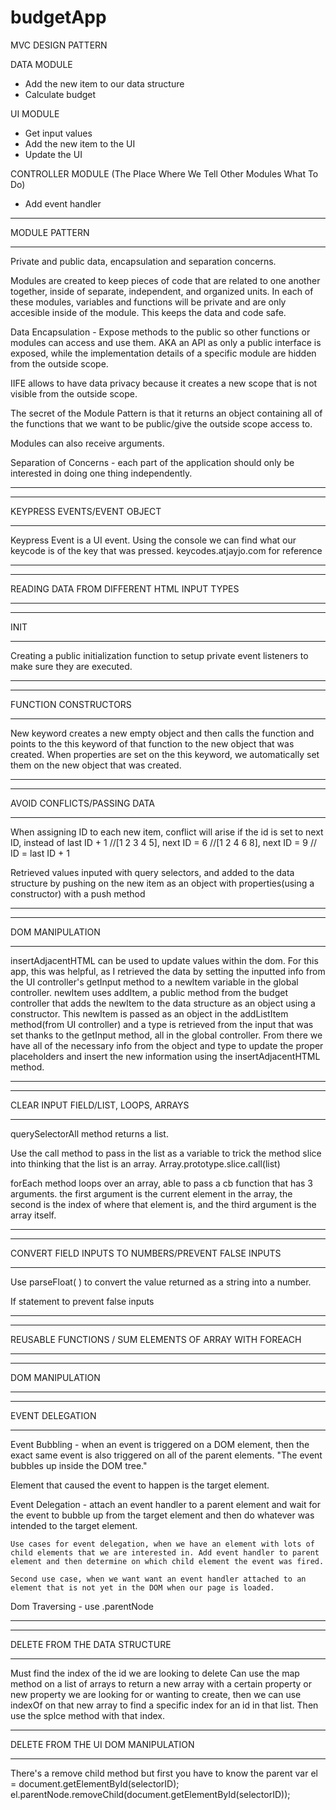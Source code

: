 # budgetApp

MVC DESIGN PATTERN

DATA MODULE

- Add the new item to our data structure
- Calculate budget

UI MODULE

- Get input values
- Add the new item to the UI
- Update the UI

CONTROLLER MODULE (The Place Where We Tell Other Modules What To Do)

- Add event handler

---

MODULE PATTERN

---

Private and public data, encapsulation and separation concerns.

Modules are created to keep pieces of code that are related to one another together, inside of separate, independent, and organized units. In each of these modules, variables and functions will be private and are only accesible inside of the module. This keeps the data and code safe.

Data Encapsulation - Expose methods to the public so other functions or modules can access and use them. AKA an API as only a public interface is exposed, while the implementation details of a specific module are hidden from the outside scope.

IIFE allows to have data privacy because it creates a new scope that is not visible from the outside scope.

The secret of the Module Pattern is that it returns an object containing all
of the functions that we want to be public/give the outside scope access to.

Modules can also receive arguments.

Separation of Concerns - each part of the application should only be interested
in doing one thing independently.

---

---

KEYPRESS EVENTS/EVENT OBJECT

---

Keypress Event is a UI event.
Using the console we can find what our keycode is of the key that was pressed.
keycodes.atjayjo.com for reference

---

---

READING DATA FROM DIFFERENT HTML INPUT TYPES

---

---

INIT

---

Creating a public initialization function to setup private event listeners to make sure they are executed.

---

---

FUNCTION CONSTRUCTORS

---

New keyword creates a new empty object and then calls the function and points to the this keyword of that function to the new object that was created. When properties are set on the this keyword, we automatically set them on the new object that was created.

---

---

AVOID CONFLICTS/PASSING DATA

---

When assigning ID to each new item, conflict will arise if the id is set to next ID, instead of last ID + 1
//[1 2 3 4 5], next ID = 6
//[1 2 4 6 8], next ID = 9
// ID = last ID + 1

Retrieved values inputed with query selectors, and added to the data structure by pushing on the new item as an object with properties(using a constructor) with a push method

---

---

DOM MANIPULATION

---

insertAdjacentHTML can be used to update values within the dom. For this app, this was helpful, as I retrieved the data by setting the inputted info from the UI controller's getInput method to a newItem variable in the global controller. newItem uses addItem, a public method from the budget controller that adds the newItem to the data structure as an object using a constructor. This newItem is passed as an object in the addListItem method(from UI controller) and a type is retrieved from the input that was set thanks to the getInput method, all in the global controller. From there we have all of the necessary info from the object and type to update the proper placeholders and insert the new information using the insertAdjacentHTML method.

---

---

CLEAR INPUT FIELD/LIST, LOOPS, ARRAYS

---

querySelectorAll method returns a list.

Use the call method to pass in the list as a variable to trick the method slice into thinking that the list is an array.
Array.prototype.slice.call(list)

forEach method loops over an array, able to pass a cb function that has 3 arguments. the first argument is the current element in the array, the second is the index of where that element is, and the third argument is the array itself.

---

---

CONVERT FIELD INPUTS TO NUMBERS/PREVENT FALSE INPUTS

---

Use parseFloat( ) to convert the value returned as a string into a number.

If statement to prevent false inputs

---

---

REUSABLE FUNCTIONS / SUM ELEMENTS OF ARRAY WITH FOREACH

---

---

DOM MANIPULATION

---

---

EVENT DELEGATION

---

Event Bubbling - when an event is triggered on a DOM element, then the exact same event is also triggered on all of the parent elements. "The event bubbles up inside the DOM tree."

Element that caused the event to happen is the target element.

Event Delegation - attach an event handler to a parent element and wait for the event to bubble up from the target element and then do whatever was intended to the target element.

    Use cases for event delegation, when we have an element with lots of child elements that we are interested in. Add event handler to parent element and then determine on which child element the event was fired.

    Second use case, when we want want an event handler attached to an element that is not yet in the DOM when our page is loaded.

Dom Traversing - use .parentNode

---

---

DELETE FROM THE DATA STRUCTURE

---

Must find the index of the id we are looking to delete
Can use the map method on a list of arrays to return a new array with a certain property or new property we are looking for or wanting to create, then we can use indexOf on that new array to find a specific index for an id in that list.
Then use the splce method with that index.

---

DELETE FROM THE UI DOM MANIPULATION

---

There's a remove child method but first you have to know the parent
var el = document.getElementById(selectorID);
el.parentNode.removeChild(document.getElementById(selectorID));
